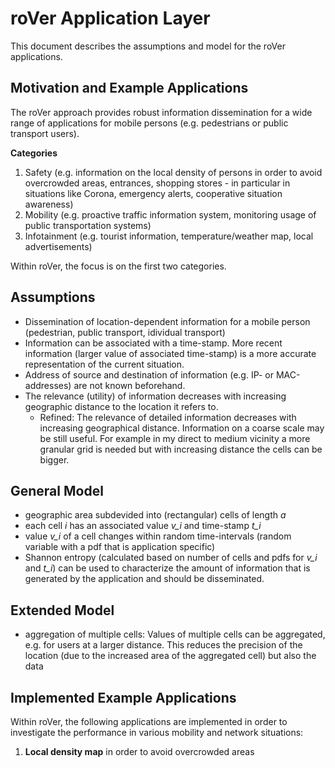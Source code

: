 # roVer Application Layer
This document describes the assumptions and model for the roVer applications.

## Motivation and Example Applications
The roVer approach provides robust information dissemination for a wide range
of applications for mobile persons (e.g. pedestrians or public transport
users).

**Categories**
1. Safety (e.g. information on the local density of persons in order to avoid
   overcrowded areas, entrances, shopping stores - in particular in situations
   like Corona, emergency alerts, cooperative situation awareness)
2. Mobility (e.g. proactive traffic information system, monitoring usage of
   public transportation systems)
3. Infotainment (e.g. tourist information, temperature/weather map, local
   advertisements)

Within roVer, the focus is on the first two categories.


## Assumptions
* Dissemination of location-dependent information for a mobile person (pedestrian, public transport, idividual transport)
* Information can be associated with a time-stamp. More recent information (larger value of associated
  time-stamp) is a more accurate representation of the current situation.
* Address of source and destination of information (e.g. IP- or MAC-addresses) are not known beforehand.
* The relevance (utility) of information decreases with increasing geographic distance to the location it refers to.
  * Refined: The relevance of detailed information decreases with increasing geographical distance. Information
    on a coarse scale may be still useful. For example in my direct to medium vicinity a more granular grid
    is needed but with increasing distance the cells can be bigger.

## General Model

* geographic area subdevided into (rectangular) cells of length *a*
* each cell *i* has an associated value *v_i* and time-stamp *t_i*
* value *v_i* of a cell changes within random time-intervals (random variable with a pdf that is
  application specific)
* Shannon entropy (calculated based on number of cells and pdfs for *v_i* and *t_i*) can be
  used to characterize the amount of information that is generated by the application and should be disseminated.


## Extended Model
* aggregation of multiple cells: Values of multiple cells can be aggregated,
  e.g. for users at a larger distance. This reduces the precision of the
  location (due to the increased area of the aggregated cell) but also the data

## Implemented Example Applications

Within roVer, the following applications are implemented in order to
investigate the performance in various mobility and network situations:
1. **Local density map** in order to avoid overcrowded areas
